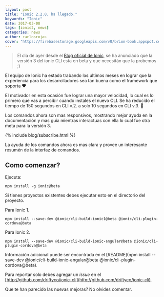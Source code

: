```yaml
---
layout: post
title: "Ionic 2.2.0. ha llegado."
keywords: "Ionic"
date: 2017-03-08
tags: [ionic2, news]
categories: news
author: carlosrojas
cover: "https://firebasestorage.googleapis.com/v0/b/ion-book.appspot.com/o/posts%2F2017-03-10-help-testing-ionic-cli%2Fionicli.png?alt=media&token=99d489e8-c09b-4aca-a90d-d8ed282a4b9c"
---
```

> El dia de ayer desde el [Blog oficial de Ionic](http://blog.ionic.io/ionic-cli-v3-beta/), se ha anunciado que la versión 3 del ionic CLI esta en beta y que necesitán que la probemos ;)

<amp-img width="1024" height="512" layout="responsive" src="https://firebasestorage.googleapis.com/v0/b/ion-book.appspot.com/o/posts%2F2017-03-10-help-testing-ionic-cli%2Fionicli.png?alt=media&token=99d489e8-c09b-4aca-a90d-d8ed282a4b9c"></amp-img> 

El equipo de Ionic ha estado trabando los ultimos meses en lograr que la experiencia para los desarrolladores sea tan buena como el framework que soporta ❤️

El motivador en esta ocasión fue lograr una mayor velocidad, lo cual es lo primero que vas a percibir cuando instales el nuevo CLI. Se ha reducido el tiempo de 150 segundos en CLI v.2. a solo 10 segundos en CLI v.3. 👏

Los comandos ahora son mas responsivos, mostrando mejor ayuda en la documentación y mas guia mientras interactuas con ella lo cual fue otra meta para la versión 3.

{% include blog/subscribe.html %}

La ayuda de los comandos ahora es mas clara y provee un interesante resumén de la interfaz de comandos.

<amp-img width="670" height="283" layout="" src="http://blog.ionic.io/wp-content/uploads/2017/03/Screen-Shot-2017-03-08-at-1.43.15-PM.png"></amp-img> 

## Como comenzar?

Ejecuta:

````
npm install -g ionic@beta
````

Si tienes proyectos existentes debes ejecutar esto en el directorio del proyecto.

Para Ionic 1.

````
npm install --save-dev @ionic/cli-build-ionic1@beta @ionic/cli-plugin-cordova@beta
````

Para Ionic 2.

````
npm install --save-dev @ionic/cli-build-ionic-angular@beta @ionic/cli-plugin-cordova@beta
````

Información adicional puede ser encontrada en el [README](npm install --save-dev @ionic/cli-build-ionic-angular@beta @ionic/cli-plugin-cordova@beta).

Para reportar solo debes agregar un *issue* en el [http://github.com/driftyco/ionic-cli](http://github.com/driftyco/ionic-cli).

Que te han parecido las nuevas mejoras? No olvides comentar.
